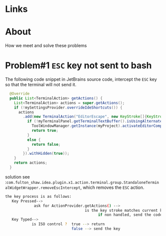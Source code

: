 # Links

# About
How we meet and solve these problems

# Problem#1  `ESC` key not sent to bash
The following code snippet in JetBrains source code, intercept the `ESC` key so that the terminal will not send it.
```java
  @Override
  public List<TerminalAction> getActions() {
    List<TerminalAction> actions = super.getActions();
    if (!mySettingsProvider.overrideIdeShortcuts()) {
      actions
        .add(new TerminalAction("EditorEscape", new KeyStroke[]{KeyStroke.getKeyStroke(KeyEvent.VK_ESCAPE, 0)}, input -> {
          if (!myTerminalPanel.getTerminalTextBuffer().isUsingAlternateBuffer()) {
            ToolWindowManager.getInstance(myProject).activateEditorComponent();
            return true;
          }
          else {
            return false;
          }
        }).withHidden(true));
    }
    return actions;
  }  
```

solution see :`com.fulton_shaw.idea.plugin.x1.action.terminal.group.StandaloneTerminalWidgetWrapper.removeEscIntercept`, which removes the `ESC` action.
```bash
the key process is as follows:
   Key Pressed-->
             ask for ActionProvider.getActions() -->
                                    is the key stroke matches current key code? handle it if you can(return true or false)
                                          if non handled, send the code
   Key Typed-->
            is ISO control ?  true --> return
                              false --> send the key
```